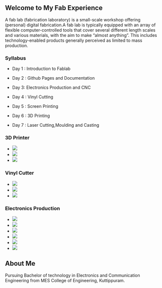 ## Welcome to My Fab Experience

A fab lab (fabrication laboratory) is a small-scale workshop offering (personal) digital fabrication.A fab lab is typically equipped with an array of flexible computer-controlled tools that cover several different length scales and various materials, with the aim to make “almost anything”. This includes technology-enabled products generally perceived as limited to mass production.

### Syllabus

- Day 1 : Introduction to Fablab

- Day 2 : Github Pages and Documentation

- Day 3: Electronics Production and CNC

- Day 4 : Vinyl Cutting

- Day 5 : Screen Printing

- Day 6 : 3D Printing

- Day 7 : Laser Cutting,Moulding and Casting


 ### 3D Printer
 
   - <img src="31.jpg">
   
   - <img src="32.jpg">

   - <img src="33.jpg">

### Vinyl Cutter
 
   - <img src="v1.jpg">
   
   - <img src="v2.jpg">
   
   - <img src="v3.jpg">

### Electronics Production

   - <img src="e1.jpg">
   
   - <img src="e2.jpg">
   
   - <img src="e3.jpg">
   
   - <img src="e4.jpg">
   
   - <img src="e5.jpg">
   
   - <img src="e6.jpg">



## About Me

 Pursuing Bachelor of technology in Electronics and Communication Engineering from MES College of Engineering, Kuttippuram.




